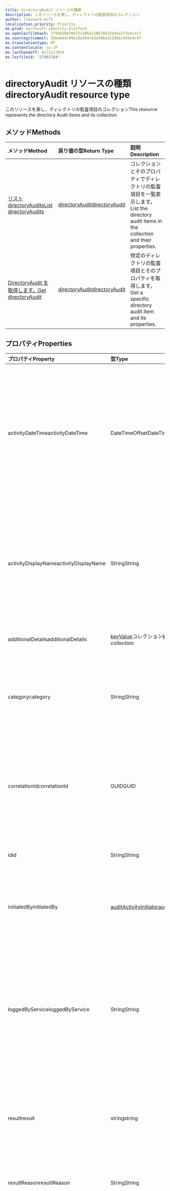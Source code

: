 ```yaml
---
title: directoryAudit リソースの種類
description: このリソースを表し、ディレクトリの監査項目のコレクション
author: lleonard-msft
localization_priority: Priority
ms.prod: microsoft-identity-platform
ms.openlocfilehash: 1f980208788731206dc58870635644a1f3edc4c7
ms.sourcegitcommit: 36be044c89a19af84c93e586e22200ec919e4c9f
ms.translationtype: MT
ms.contentlocale: ja-JP
ms.lasthandoff: 01/12/2019
ms.locfileid: "27991784"
---
```

# <a name="directoryaudit-resource-type"></a><span data-ttu-id="cd6b8-103">directoryAudit リソースの種類</span><span class="sxs-lookup"><span data-stu-id="cd6b8-103">directoryAudit resource type</span></span>
<span data-ttu-id="cd6b8-104">このリソースを表し、ディレクトリの監査項目のコレクション</span><span class="sxs-lookup"><span data-stu-id="cd6b8-104">This resource represents the directory Audit items and its collection</span></span>


## <a name="methods"></a><span data-ttu-id="cd6b8-105">メソッド</span><span class="sxs-lookup"><span data-stu-id="cd6b8-105">Methods</span></span>

| <span data-ttu-id="cd6b8-106">メソッド</span><span class="sxs-lookup"><span data-stu-id="cd6b8-106">Method</span></span>           | <span data-ttu-id="cd6b8-107">戻り値の型</span><span class="sxs-lookup"><span data-stu-id="cd6b8-107">Return Type</span></span>    |<span data-ttu-id="cd6b8-108">説明</span><span class="sxs-lookup"><span data-stu-id="cd6b8-108">Description</span></span>|
|:---------------|:--------|:----------|
|[<span data-ttu-id="cd6b8-109">リスト directoryAudits</span><span class="sxs-lookup"><span data-stu-id="cd6b8-109">List directoryAudits</span></span>](../api/directoryaudit-list.md) | [<span data-ttu-id="cd6b8-110">directoryAudit</span><span class="sxs-lookup"><span data-stu-id="cd6b8-110">directoryAudit</span></span>](directoryaudit.md) |<span data-ttu-id="cd6b8-111">コレクションとそのプロパティでディレクトリの監査項目を一覧表示します。</span><span class="sxs-lookup"><span data-stu-id="cd6b8-111">List the directory audit items in the collection and their properties.</span></span>|
|[<span data-ttu-id="cd6b8-112">DirectoryAudit を取得します。</span><span class="sxs-lookup"><span data-stu-id="cd6b8-112">Get directoryAudit</span></span>](../api/directoryaudit-get.md) | [<span data-ttu-id="cd6b8-113">directoryAudit</span><span class="sxs-lookup"><span data-stu-id="cd6b8-113">directoryAudit</span></span>](directoryaudit.md) |<span data-ttu-id="cd6b8-114">特定のディレクトリの監査項目とそのプロパティを取得します。</span><span class="sxs-lookup"><span data-stu-id="cd6b8-114">Get a specific directory audit item and its properties.</span></span>|


## <a name="properties"></a><span data-ttu-id="cd6b8-115">プロパティ</span><span class="sxs-lookup"><span data-stu-id="cd6b8-115">Properties</span></span>
| <span data-ttu-id="cd6b8-116">プロパティ</span><span class="sxs-lookup"><span data-stu-id="cd6b8-116">Property</span></span>     | <span data-ttu-id="cd6b8-117">型</span><span class="sxs-lookup"><span data-stu-id="cd6b8-117">Type</span></span>   |<span data-ttu-id="cd6b8-118">説明</span><span class="sxs-lookup"><span data-stu-id="cd6b8-118">Description</span></span>|
|:---------------|:--------|:----------|
|<span data-ttu-id="cd6b8-119">activityDateTime</span><span class="sxs-lookup"><span data-stu-id="cd6b8-119">activityDateTime</span></span>|<span data-ttu-id="cd6b8-120">DateTimeOffset</span><span class="sxs-lookup"><span data-stu-id="cd6b8-120">DateTimeOffset</span></span>|<span data-ttu-id="cd6b8-121">アクティビティが実行された日時を示します。</span><span class="sxs-lookup"><span data-stu-id="cd6b8-121">Indicates the date and time the activity was performed.</span></span> <span data-ttu-id="cd6b8-122">タイムスタンプ型が、常に UTC 時刻です。</span><span class="sxs-lookup"><span data-stu-id="cd6b8-122">The Timestamp type is always in UTC time.</span></span> <span data-ttu-id="cd6b8-123">たとえば、2014 年 1 月 1 日午前 0 時 (UTC) は、次のようになります。`'2014-01-01T00:00:00Z'`</span><span class="sxs-lookup"><span data-stu-id="cd6b8-123">For example, midnight UTC on Jan 1, 2014 would look like this: `'2014-01-01T00:00:00Z'`</span></span>|
|<span data-ttu-id="cd6b8-124">activityDisplayName</span><span class="sxs-lookup"><span data-stu-id="cd6b8-124">activityDisplayName</span></span>|<span data-ttu-id="cd6b8-125">String</span><span class="sxs-lookup"><span data-stu-id="cd6b8-125">String</span></span>|<span data-ttu-id="cd6b8-126">アクティビティ名または操作の名前 (例。</span><span class="sxs-lookup"><span data-stu-id="cd6b8-126">Indicates the activity name or the operation name (E.g.</span></span> <span data-ttu-id="cd6b8-127">「ユーザーを作成する」、「グループ メンバーの追加」)。</span><span class="sxs-lookup"><span data-stu-id="cd6b8-127">"Create User", "Add member to group").</span></span> <span data-ttu-id="cd6b8-128">ログに記録する活動のリストは、 [Azure の広告活動のリスト](https://docs.microsoft.com/en-us/azure/active-directory/active-directory-reporting-activity-audit-logs#azure-ad-audit-activity-list)を参照してください。</span><span class="sxs-lookup"><span data-stu-id="cd6b8-128">For a list of activities logged,refer to [Azure Ad activity list](https://docs.microsoft.com/en-us/azure/active-directory/active-directory-reporting-activity-audit-logs#azure-ad-audit-activity-list).</span></span>|
|<span data-ttu-id="cd6b8-129">additionalDetails</span><span class="sxs-lookup"><span data-stu-id="cd6b8-129">additionalDetails</span></span>|<span data-ttu-id="cd6b8-130">[keyValue](keyvalue.md)コレクション</span><span class="sxs-lookup"><span data-stu-id="cd6b8-130">[keyValue](keyvalue.md) collection</span></span>|<span data-ttu-id="cd6b8-131">活動に関する詳細情報を示します。</span><span class="sxs-lookup"><span data-stu-id="cd6b8-131">Indicates additional details on the activity.</span></span>|
|<span data-ttu-id="cd6b8-132">category</span><span class="sxs-lookup"><span data-stu-id="cd6b8-132">category</span></span>|<span data-ttu-id="cd6b8-133">String</span><span class="sxs-lookup"><span data-stu-id="cd6b8-133">String</span></span>|<span data-ttu-id="cd6b8-134">活動の対象となっているリソース カテゴリを示します。</span><span class="sxs-lookup"><span data-stu-id="cd6b8-134">Indicates which resource category that's targeted by the activity.</span></span> <span data-ttu-id="cd6b8-135">(例: ユーザーの管理、グループの管理などです。)。</span><span class="sxs-lookup"><span data-stu-id="cd6b8-135">(For example: User Management, Group Management etc..)</span></span>|
|<span data-ttu-id="cd6b8-136">correlationId</span><span class="sxs-lookup"><span data-stu-id="cd6b8-136">correlationId</span></span>|<span data-ttu-id="cd6b8-137">GUID</span><span class="sxs-lookup"><span data-stu-id="cd6b8-137">GUID</span></span>|<span data-ttu-id="cd6b8-138">により、さまざまなサービス全体にわたる活動を関連付ける一意の ID を示します。</span><span class="sxs-lookup"><span data-stu-id="cd6b8-138">Indicates a unique ID that helps correlate activities that span across various services.</span></span> <span data-ttu-id="cd6b8-139">サービス全体にわたるトレース ログを使用できます。</span><span class="sxs-lookup"><span data-stu-id="cd6b8-139">Can be used to trace logs across services.</span></span>|
|<span data-ttu-id="cd6b8-140">id</span><span class="sxs-lookup"><span data-stu-id="cd6b8-140">id</span></span>|<span data-ttu-id="cd6b8-141">String</span><span class="sxs-lookup"><span data-stu-id="cd6b8-141">String</span></span>| <span data-ttu-id="cd6b8-142">アクティビティの一意の ID を示します。</span><span class="sxs-lookup"><span data-stu-id="cd6b8-142">Indicates the unique ID for the activity.</span></span> <span data-ttu-id="cd6b8-143">これは、GUID です。</span><span class="sxs-lookup"><span data-stu-id="cd6b8-143">This is a GUID.</span></span>|
|<span data-ttu-id="cd6b8-144">initiatedBy</span><span class="sxs-lookup"><span data-stu-id="cd6b8-144">initiatedBy</span></span>|[<span data-ttu-id="cd6b8-145">auditActivityInitiator</span><span class="sxs-lookup"><span data-stu-id="cd6b8-145">auditActivityInitiator</span></span>](auditactivityinitiator.md)|<span data-ttu-id="cd6b8-146">ユーザーまたはアプリケーションに関する情報が、アクティビティを開始することを示します。</span><span class="sxs-lookup"><span data-stu-id="cd6b8-146">Indicates information about the user or app initiated the activity.</span></span>|
|<span data-ttu-id="cd6b8-147">loggedByService</span><span class="sxs-lookup"><span data-stu-id="cd6b8-147">loggedByService</span></span>|<span data-ttu-id="cd6b8-148">String</span><span class="sxs-lookup"><span data-stu-id="cd6b8-148">String</span></span>|<span data-ttu-id="cd6b8-149">サービスが動作を開始する情報を示します (例: セルフ サービスのパスワード管理、コア ディレクトリ、B2C、ユーザーの招待、Microsoft 個人情報管理、Id 管理の権限を持つ。</span><span class="sxs-lookup"><span data-stu-id="cd6b8-149">Indicates information on which service initiated the activity (For example: Self-service Password Management, Core Directory, B2C, Invited Users, Microsoft Identity Manager, Privileged Identity Management.</span></span>|
|<span data-ttu-id="cd6b8-150">result</span><span class="sxs-lookup"><span data-stu-id="cd6b8-150">result</span></span>|<span data-ttu-id="cd6b8-151">string</span><span class="sxs-lookup"><span data-stu-id="cd6b8-151">string</span></span>| <span data-ttu-id="cd6b8-152">活動の結果を示します。使用可能な値: `success`、 `failure`、 `timeout`、 `unknownFutureValue`。</span><span class="sxs-lookup"><span data-stu-id="cd6b8-152">Indicates the result of the activity.Possible values are: `success`, `failure`, `timeout`, `unknownFutureValue`.</span></span>||
|<span data-ttu-id="cd6b8-153">resultReason</span><span class="sxs-lookup"><span data-stu-id="cd6b8-153">resultReason</span></span>|<span data-ttu-id="cd6b8-154">String</span><span class="sxs-lookup"><span data-stu-id="cd6b8-154">String</span></span>|<span data-ttu-id="cd6b8-155">結果が [エラー] または [タイムアウト] の場合は、エラーの原因を示します。</span><span class="sxs-lookup"><span data-stu-id="cd6b8-155">Indicates the reason for failure if the result is "Failure" or "timeout".</span></span>|
|<span data-ttu-id="cd6b8-156">targetResources</span><span class="sxs-lookup"><span data-stu-id="cd6b8-156">targetResources</span></span>|<span data-ttu-id="cd6b8-157">[targetResource](targetresource.md)コレクション</span><span class="sxs-lookup"><span data-stu-id="cd6b8-157">[targetResource](targetresource.md) collection</span></span>|<span data-ttu-id="cd6b8-158">活動のためのリソースが変更された情報を示します。</span><span class="sxs-lookup"><span data-stu-id="cd6b8-158">Indicates information on which resource was changed due to the activity.</span></span> <span data-ttu-id="cd6b8-159">ターゲット リソースの型には、ユーザー、デバイス、ディレクトリ、アプリケーション、役割、グループ、ポリシーまたはその他を指定できます。</span><span class="sxs-lookup"><span data-stu-id="cd6b8-159">Target Resource Type can be User, Device, Directory, App, Role, Group, Policy or Other.</span></span>

## <a name="relationships"></a><span data-ttu-id="cd6b8-160">リレーションシップ</span><span class="sxs-lookup"><span data-stu-id="cd6b8-160">Relationships</span></span>
<span data-ttu-id="cd6b8-161">なし</span><span class="sxs-lookup"><span data-stu-id="cd6b8-161">None</span></span>


## <a name="json-representation"></a><span data-ttu-id="cd6b8-162">JSON 表記</span><span class="sxs-lookup"><span data-stu-id="cd6b8-162">JSON representation</span></span>

<span data-ttu-id="cd6b8-163">以下は、リソースの JSON 表記です。</span><span class="sxs-lookup"><span data-stu-id="cd6b8-163">Here is a JSON representation of the resource.</span></span>

<!-- {
  "blockType": "resource",
  "optionalProperties": [

  ],
  "@odata.type": "microsoft.graph.directoryAudit"
}-->

```json
{
  "activityDateTime": "String (timestamp)",
  "activityDisplayName": "String",
  "additionalDetails": [{"@odata.type": "microsoft.graph.keyValue"}],
  "category": "String",
  "correlationId": "Guid",
  "id": "String (identifier)",
  "initiatedBy": {"@odata.type": "microsoft.graph.auditActivityInitiator"},
  "loggedByService": "String",
  "result": "string",
  "resultReason": "String",
  "targetResources": [{"@odata.type": "microsoft.graph.targetResource"}]
}

```

<!-- uuid: 8fcb5dbc-d5aa-4681-8e31-b001d5168d79
2015-10-25 14:57:30 UTC -->
<!-- {
  "type": "#page.annotation",
  "description": "directoryAudit resource",
  "keywords": "",
  "section": "documentation",
  "tocPath": ""
}-->
